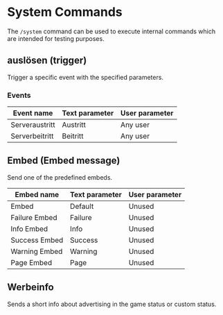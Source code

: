 # System Commands

The `/system` command can be used to execute internal commands which are intended for testing purposes.


## auslösen (trigger)

Trigger a specific event with the specified parameters.

### Events

| Event name     | Text parameter | User   parameter  |
|----------------|----------------|-------------------|
| Serveraustritt | Austritt       | Any user          |
| Serverbeitritt | Beitritt       | Any user          |


## Embed (Embed message)

Send one of the predefined embeds.

| Embed name    | Text parameter | User   parameter  |
|---------------|----------------|-------------------|
| Embed         | Default        | Unused            |
| Failure Embed | Failure        | Unused            |
| Info Embed    | Info           | Unused            |
| Success Embed | Success        | Unused            |
| Warning Embed | Warning        | Unused            |
| Page Embed    | Page           | Unused            |


## Werbeinfo

Sends a short info about advertising in the game status or custom status.